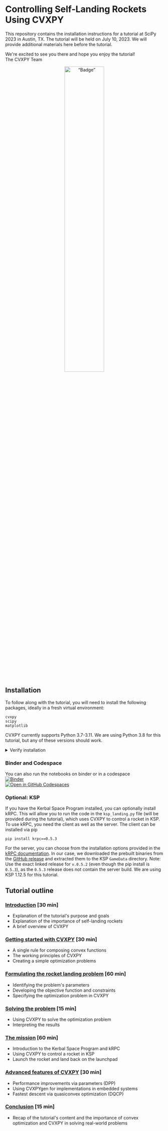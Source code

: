 # Controlling Self-Landing Rockets Using CVXPY

This repository contains the installation instructions for a tutorial at SciPy 2023 in Austin, TX. The tutorial will be held on July 10, 2023.
We will provide additional materials here before the tutorial.

We're excited to see you there and hope you enjoy the tutorial!  
The CVXPY Team

<p align="center">
<img src="media/badge.png" alt= “Badge” width="50%">
</p>


## Installation
To follow along with the tutorial, you will need to install the following packages, ideally in a fresh virtual environment:
```
cvxpy
scipy
matplotlib
```
CVXPY currently supports Python 3.7-3.11. We are using Python 3.8 for this tutorial, but any of these versions should work.

<details>
  <summary>Verify installation</summary>

To verify your installation, run the following commands in a Python interpreter:
```py
import cvxpy as cp
import matplotlib.pyplot as plt
import numpy as np

# Minimize sum of coordinates subject to the unit circle constraint.
x = cp.Variable(2)
constraints = [cp.norm(x, 2) <= 1]
obj = cp.Minimize(cp.sum(x))
prob = cp.Problem(obj, constraints)
prob.solve()
print("status:", prob.status)
print("optimal value", prob.value)
print("optimal var", x.value)

# Plot the solution.
fig, ax = plt.subplots(figsize=(4, 4))
circ = plt.Circle((0, 0), radius=1, edgecolor='b', facecolor='None')
ax.add_patch(circ)
plt.arrow(0, 0, -np.sqrt(.5) + .1, -np.sqrt(.5) + .1, head_width=0.05, head_length=0.1)
plt.scatter(x.value[0], x.value[1])
plt.show()
```
This should produce the following output:

<p align="center">
<img src="media/hello_world.png" alt= “Hello World” width="50%">
</p>
</details>

### Binder and Codespace
You can also run the notebooks on binder or in a codespace  
[![Binder](https://mybinder.org/badge_logo.svg)](https://mybinder.org/v2/gh/cvxpy/cvxkerb/HEAD)  
[![Open in GitHub Codespaces](https://github.com/codespaces/badge.svg)](https://codespaces.new/cvxgrp/cvxmarkowitz)

### Optional: KSP
If you have the Kerbal Space Program installed, you can optionally install kRPC.
This will allow you to run the code in the `ksp_landing.py` file (will be provided during the tutorial), which uses CVXPY to control a rocket in KSP.
To use kRPC, you need the client as well as the server.
The client can be installed via pip
```
pip install krpc==0.5.3
```

For the server, you can choose from the installation options provided in the [kRPC documentation](https://krpc.github.io/krpc/getting-started.html).
In our case, we downloaded the prebuilt binaries from the [GitHub release](https://github.com/krpc/krpc/releases/tag/v0.5.2) and extracted them to the KSP `GameData` directory.
Note: Use the exact linked release for `v.0.5.2` (even though the pip install is `0.5.3`), as the `0.5.3` release does not contain the server build.
We are using KSP 1.12.5 for this tutorial.

## Tutorial outline
### [Introduction](https://github.com/cvxpy/cvxkerb/blob/main/slides/intro.pdf) [30 min]

- Explanation of the tutorial's purpose and goals
- Explanation of the importance of self-landing rockets
- A brief overview of CVXPY

### [Getting started with CVXPY](https://github.com/cvxpy/cvxkerb/blob/main/slides/cvxpy_intro.pdf) [30 min]

- A single rule for composing convex functions
- The working principles of CVXPY
- Creating a simple optimization problems

### [Formulating the rocket landing problem](https://github.com/cvxpy/cvxkerb/blob/main/slides/landing_problem.pdf) [60 min]

- Identifying the problem's parameters
- Developing the objective function and constraints
- Specifying the optimization problem in CVXPY

### [Solving the problem](https://github.com/cvxpy/cvxkerb/blob/main/notebooks/solving_the_problem_solution.ipynb) [15 min]

- Using CVXPY to solve the optimization problem
- Interpreting the results

### [The mission](https://github.com/cvxpy/cvxkerb/blob/main/slides/mission.pdf) [60 min]

- Introduction to the Kerbal Space Program and kRPC
- Using CVXPY to control a rocket in KSP
- Launch the rocket and land back on the launchpad

### [Advanced features of CVXPY](https://github.com/cvxpy/cvxkerb/blob/main/slides/advanced.pdf) [30 min]

- Performance improvements via parameters (DPP)
- Using CVXPYgen for implementations in embedded systems
- Fastest descent via quasiconvex optimization (DQCP)

### [Conclusion](https://github.com/cvxpy/cvxkerb/blob/main/slides/conclusion.pdf) [15 min]

- Recap of the tutorial's content and the importance of convex optimization and CVXPY in solving real-world problems

